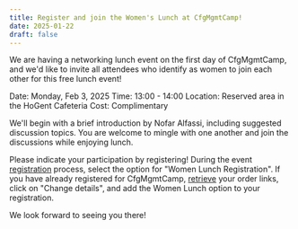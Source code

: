 ```yaml
---
title: Register and join the Women's Lunch at CfgMgmtCamp!
date: 2025-01-22
draft: false
---
```



We are having a networking lunch event on the first day of CfgMgmtCamp, and we'd like to invite all attendees who identify as women to join each other for this free lunch event!

Date: Monday, Feb 3, 2025
Time: 13:00 - 14:00 
Location: Reserved area in the HoGent Cafeteria
Cost: Complimentary

We'll begin with a brief introduction by Nofar Alfassi, including suggested discussion topics. You are welcome to mingle with one another and join the discussions while enjoying lunch.

Please indicate your participation by registering! During the event <a href="https://cfgmgmtcamp.org/ghent2025/registration/">registration</a> process, select the option for "Women Lunch Registration". If you have already registered for CfgMgmtCamp, <a href="https://registration.cfgmgmtcamp.org/ghent/2025/resend/">retrieve</a> your order links, click on "Change details", and add the Women Lunch option to your registration.

We look forward to seeing you there!



